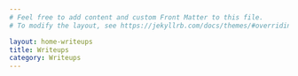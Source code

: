 ```yaml
---
# Feel free to add content and custom Front Matter to this file.
# To modify the layout, see https://jekyllrb.com/docs/themes/#overriding-theme-defaults

layout: home-writeups
title: Writeups
category: Writeups
---
```

